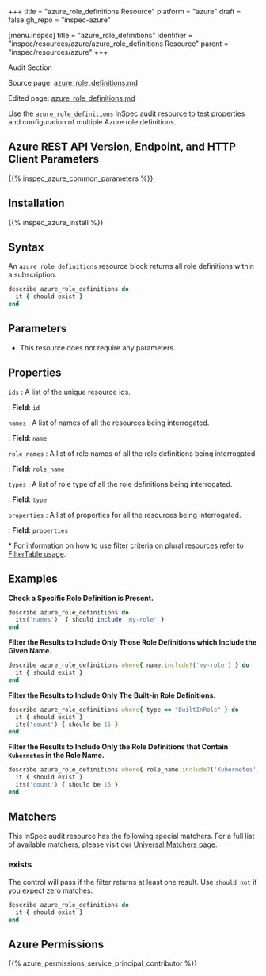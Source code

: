 +++
title = "azure_role_definitions Resource"
platform = "azure"
draft = false
gh_repo = "inspec-azure"

[menu.inspec]
title = "azure_role_definitions"
identifier = "inspec/resources/azure/azure_role_definitions Resource"
parent = "inspec/resources/azure"
+++

<div class="admonition-note">
<p class="admonition-note-title">Audit Section</p>
<div class="admonition-note-text">
<p>Source page: <a href="https://github.com/inspec/inspec-azure/blob/main/docs/resources/azure_role_definitions.md">azure_role_definitions.md</a></p>
<p>Edited page: <a href="https://github.com/ianmadd/inspec-azure/blob/im/hugo/docs-chef-io/content/inspec/resources/azure_role_definitions.md">azure_role_definitions.md</a></p>
</div>
</div>



Use the `azure_role_definitions` InSpec audit resource to test properties and configuration of multiple Azure role definitions.

## Azure REST API Version, Endpoint, and HTTP Client Parameters

{{% inspec_azure_common_parameters %}}

## Installation

{{% inspec_azure_install %}}

## Syntax

An `azure_role_definitions` resource block returns all role definitions within a subscription.
```ruby
describe azure_role_definitions do
  it { should exist }
end
```

## Parameters

- This resource does not require any parameters.

## Properties

`ids`
: A list of the unique resource ids.

: **Field**: `id`

`names`
: A list of names of all the resources being interrogated.

: **Field**: `name`

`role_names`
: A list of role names of all the role definitions being interrogated.

: **Field**: `role_name`

`types`
: A list of role type of all the role definitions being interrogated.

: **Field**: `type`

`properties`
: A list of properties for all the resources being interrogated.

: **Field**: `properties`

<superscript>*</superscript> For information on how to use filter criteria on plural resources refer to [FilterTable usage](https://github.com/inspec/inspec/blob/master/dev-docs/filtertable-usage.md).

## Examples

**Check a Specific Role Definition is Present.**

```ruby
describe azure_role_definitions do
  its('names')  { should include 'my-role' }
end
```
**Filter the Results to Include Only Those Role Definitions which Include the Given Name.**

```ruby
describe azure_role_definitions.where{ name.include?('my-role') } do
  it { should exist }
end
```
**Filter the Results to Include Only The Built-in Role Definitions.**

```ruby
describe azure_role_definitions.where{ type == "BuiltInRole" } do
  it { should exist }
  its('count') { should be 15 }
end
``` 
**Filter the Results to Include Only the Role Definitions that Contain `Kubernetes` in the Role Name.**

```ruby
describe azure_role_definitions.where{ role_name.include?('Kubernetes') } do
  it { should exist }
  its('count') { should be 15 }
end
```    

## Matchers

This InSpec audit resource has the following special matchers. For a full list of available matchers, please visit our [Universal Matchers page](https://www.inspec.io/docs/reference/matchers/).

### exists

The control will pass if the filter returns at least one result. Use `should_not` if you expect zero matches.
```ruby
describe azure_role_definitions do
  it { should exist }
end
```

## Azure Permissions

{{% azure_permissions_service_principal_contributor %}}
